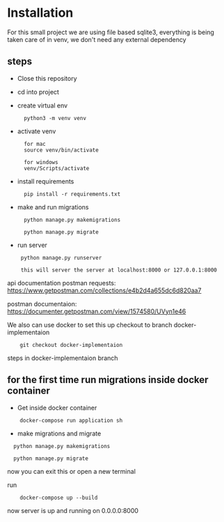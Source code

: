 # Installation

For this small project we are using file based sqlite3, everything is being taken care of in venv, we don't need any external dependency

## steps

- Close this repository
- cd into project
- create virtual env
  ```
    python3 -m venv venv
  ```
 - activate venv
    ```
      for mac
      source venv/bin/activate

      for windows
      venv/Scripts/activate
    ```
 - install requirements
    ```
      pip install -r requirements.txt
    ```
 
 - make and run migrations
    ```
      python manage.py makemigrations

      python manage.py migrate
    ```
  - run server
     ```
      python manage.py runserver
      
      this will server the server at localhost:8000 or 127.0.0.1:8000
     ```
     
  api documentation
  postman requests: https://www.getpostman.com/collections/e4b2d4a655dc6d820aa7
  
  postman documentaion: https://documenter.getpostman.com/view/1574580/UVyn1e46
  
  
  
We also can use docker to set this up
checkout to branch docker-implementaion

```
    git checkout docker-implementaion
```
steps in docker-implementaion branch


## for the first time run migrations inside docker container

- Get inside docker container
```
    docker-compose run application sh
```

- make migrations and migrate
```
  python manage.py makemigrations

  python manage.py migrate
```

now you can exit this or open a new terminal

run 

```
    docker-compose up --build
```

now server is up and running on 0.0.0.0:8000
